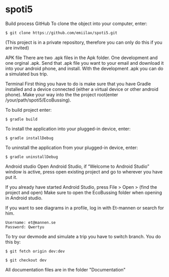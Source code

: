 # spoti5
Build process
GitHub
To clone the object into your computer, enter:

	$ git clone https://github.com/emiilax/spoti5.git

(This project is in a private repository, therefore you can only do this if you are invited)

APK file
There are two .apk files in the Apk folder. One development and one orginal .apk. Send that .apk file you want to your email and download it into your android phone, and install. With the development .apk you can do a simulated bus trip.

Terminal
First thing you have to do is make sure that you have Gradle installed and a device connected (either a virtual device or other android phone). Make your way into the the project root(enter /your/path/spoti5/EcoBussing).

To build project enter:
	
	$ gradle build

To install the application into your plugged-in device, enter:

	$ gradle installDebug

To uninstall the application from your plugged-in device, enter:
	
	$ gradle uninstallDebug

Android studio
Open Android Studio, if “Welcome to Android Studio” window is active, press open existing project and go to wherever you have put it. 

If you already have started Android Studio, press File > Open > (find the project and open) 
Make sure to open the EcoBussing folder when opening in Android studio.

If you want to see diagrams in a profile, log in with Et-mannen or search for him. 

	Username: et@mannen.se
	Password: Qwertyu

To try our devmode and simulate a trip you have to switch branch. You do this by:

	$ git fetch origin dev:dev
  
 	$ git checkout dev


All documentation files are in the folder "Documentation"
